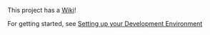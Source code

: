 This project has a [Wiki](https://github.com/FiTRSkills/ForkInTheCode/wiki)!

For getting started, see [Setting up your Development Environment](https://github.com/FiTRSkills/ForkInTheCode/wiki/Development-Environment)

